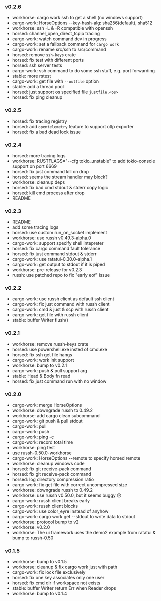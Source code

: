 ### v0.2.6

- workhorse: cargo work ssh to get a shell (no windows support)
- cargo-work: HorseOptions --key-hash-alg: sha256(default), sha512
- workhorse: ssh -L & -R compatible with openssh
- horsed: channel_open_direct_tcpip tracing
- cargo-work: watch command dev in progress
- cargo-work: set a fallback command for `cargo work`
- cargo-work: rename src/ssh to src/command
- horsed: remove `ssh-keys` crate
- horsed: fix test with different ports
- horsed: ssh server tests
- cargo-work: ssh command to do some ssh stuff, e.g. port forwarding
- stable: more rstest
- cargo-work: get file with `--outfile` option
- stable: add a thread pool
- horsed: just support os specified file `justfile.<os>`
- horsed: fix ping cleanup

### v0.2.5

- horsed: fix tracing registry
- horsed: add `opentelemetry` feature to support otlp exporter
- horsed: fix a bad dead lock issue

### v0.2.4

- horsed: more tracing logs
- workhorse: RUSTFLAGS="--cfg tokio_unstable" to add tokio-console support on port 6669
- horsed: fix just command kill on drop
- horsed: seems the stream handler may block?
- workhorse: cleanup deps
- horsed: fix bad cmd stdout & stderr copy logic
- horsed: kill cmd process after drop
- README

### v0.2.3

- README
- add some tracing logs
- horsed: use custom run_on_socket implement
- workhorse: use russh v0.49.3-alpha.0
- cargo-work: support specify shell intepreter
- horsed: fix cargo command fault tolerance
- horsed: fix just command stdout & stderr
- cargo-work: use ratatui-0.30.0-alpha.1
- cargo-work: get output to stdout if it is piped
- workhorse: pre-release for v0.2.3
- russh: use patched repo to fix "early eof" issue

### v0.2.2

- cargo-work: use russh client as default ssh client
- cargo-work: fix just command with russh client
- cargo-work: cmd & just & scp with russh client
- cargo-work: get file with russh client
- stable: buffer Writer flush()

### v0.2.1

- workhorse: remove russh-keys crate
- horsed: use powershell.exe insted of cmd.exe
- horsed: fix ssh get file hangs
- cargo-work: work init support
- workhorse: bump to v0.2.1
- cargo-work: push & pull support <BRANCH> arg
- stable: Head & Body fn read
- horsed: fix just command run with no window

### v0.2.0

- cargo-work: merge HorseOptions
- workhorse: downgrade russh to 0.49.2
- workhorse: add cargo clean subcommand
- cargo-work: git push & pull stdout
- cargo-work: pull <REMOTE>
- cargo-work: push <REMOTE>
- cargo-work: ping -c <COUNT>
- cargo-work: record total time
- workhorse: ping test
- use russh-0.50.0-workhorse
- cargo-work: HorseOptions --remote to specify horsed remote
- workhorse: cleanup windows code
- horsed: fix git receive-pack command
- horsed: fix git receive-pack command
- horsed: log directory compression ratio
- cargo-work: fix get file with correct uncompressed size
- workhorse: downgrade russh to 0.49.2
- workhorse: use russh v0.50.0, but it seems buggy 😢
- cargo-work: russh client breaks early
- cargo-work: russh client blocks
- cargo-work: use color_eyre instead of anyhow
- cargo-work: cargo work get --stdout to write data to stdout
- workhorse: protocol bump to v2
- workhorse: v0.2.0
- workhorse: The ui framework uses the demo2 example from ratatui & bump to russh-0.50

### v0.1.5

- workhorse: bump to v0.1.5
- workhorse: cleanup & fix cargo work just with path
- cargo-work: fix lock file exclusively
- horsed: fix one key associates only one user
- horsed: fix cmd dir if workspace not exists
- stable: buffer Writer return Err when Reader drops
- workhorse: bump to v0.1.4
